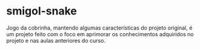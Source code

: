 # smigol-snake
Jogo da cobrinha, mantendo algumas características do projeto original, é um projeto feito com o foco em aprimorar os conhecimentos adquiridos no projeto e nas aulas anteriores do curso.
